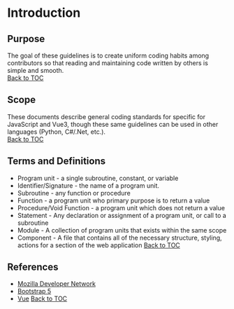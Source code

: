 # Introduction
## Purpose
The goal of these guidelines is to create uniform coding habits among contributors so that reading and maintaining code written by others is simple and smooth.  
[Back to TOC](toc.md)
## Scope
These documents describe general coding standards for specific for JavaScript and Vue3, though these same guidelines can be used in other languages (Python, C#/.Net, etc.).  
[Back to TOC](toc.md)
## Terms and Definitions
- Program unit - a single subroutine, constant, or variable
- Identifier/Signature - the name of a program unit.
- Subroutine - any function or procedure
- Function - a program unit who primary purpose is to return a value
- Procedure/Void Function - a program unit which does not return a value
- Statement - Any declaration or assignment of a program unit, or call to a subroutine
- Module - A collection of program units that exists within the same scope
- Component - A file that contains all of the necessary structure, styling, actions for a section of the web application
[Back to TOC](toc.md)
## References
- [Mozilla Developer Network](https://developer.mozilla.org)
- [Bootstrap 5](https://getbootstrap.com/docs/5.0)
- [Vue](https://vuejs.org/guide)
[Back to TOC](toc.md)